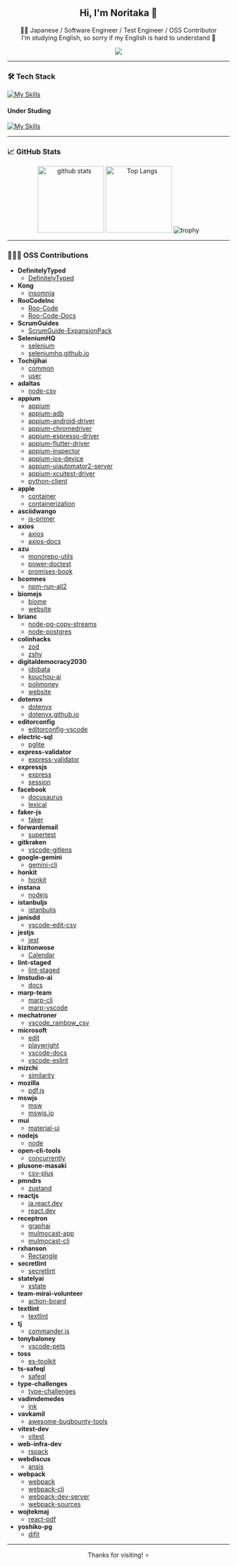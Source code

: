 <!-- Hero Section -->
<h2 align="center">Hi, I'm Noritaka 👋</h2>
<p align="center">
  🧑‍💻 Japanese / Software Engineer / Test Engineer / OSS Contributor<br>
  I'm studying English, so sorry if my English is hard to understand 🙇
</p>
<p align="center">
  <a href="https://github.com/noritaka1166"><img src="https://img.shields.io/github/followers/noritaka1166?label=GitHub&style=social"></a>
</p>

---

### 🛠️ Tech Stack

[![My Skills](https://skillicons.dev/icons?i=androidstudio,arduino,babel,bash,c,css,dynamodb,eclipse,emacs,express,figma,firebase,git,github,gitlab,html,idea,java,js,jenkins,jest,md,matlab,mysql,nodejs,npm,openshift,postgres,postman,powershell,py,raspberrypi,react,redhat,redux,regex,styledcomponents,selenium,ts,vercel,vim,vscode,webpack)](https://skillicons.dev)

#### Under Studing
[![My Skills](https://skillicons.dev/icons?i=aws,azure,flutter,gcp,gradle,kotlin,spring,swift)](https://skillicons.dev)

---

### 📈 GitHub Stats

<p align="center"> 
  <img alt="github stats" height="150px" src="https://github-readme-stats.vercel.app/api?username=noritaka1166&count_private=true&show_icons=true&show_icons=true&theme=tokyonight" />
  <img alt="Top Langs" height="150px" src="https://github-readme-stats.vercel.app/api/top-langs/?username=noritaka1166&layout=compact&count_private=true&show_icons=true&theme=tokyonight" />
  <img alt="trophy" src="https://github-profile-trophy.vercel.app/?username=noritaka1166&theme=onedark&column=7" />
</p>

---

### 🧑‍🤝‍🧑 OSS Contributions

<!-- CONTRIBUTIONS:START -->
- **DefinitelyTyped**
  - [DefinitelyTyped](https://github.com/DefinitelyTyped/DefinitelyTyped/pulls?q=is%3Apr+author%3Anoritaka1166)
- **Kong**
  - [insomnia](https://github.com/Kong/insomnia/pulls?q=is%3Apr+author%3Anoritaka1166)
- **RooCodeInc**
  - [Roo-Code](https://github.com/RooCodeInc/Roo-Code/pulls?q=is%3Apr+author%3Anoritaka1166)
  - [Roo-Code-Docs](https://github.com/RooCodeInc/Roo-Code-Docs/pulls?q=is%3Apr+author%3Anoritaka1166)
- **ScrumGuides**
  - [ScrumGuide-ExpansionPack](https://github.com/ScrumGuides/ScrumGuide-ExpansionPack/pulls?q=is%3Apr+author%3Anoritaka1166)
- **SeleniumHQ**
  - [selenium](https://github.com/SeleniumHQ/selenium/pulls?q=is%3Apr+author%3Anoritaka1166)
  - [seleniumhq.github.io](https://github.com/SeleniumHQ/seleniumhq.github.io/pulls?q=is%3Apr+author%3Anoritaka1166)
- **Tochijihai**
  - [common](https://github.com/Tochijihai/common/pulls?q=is%3Apr+author%3Anoritaka1166)
  - [user](https://github.com/Tochijihai/user/pulls?q=is%3Apr+author%3Anoritaka1166)
- **adaltas**
  - [node-csv](https://github.com/adaltas/node-csv/pulls?q=is%3Apr+author%3Anoritaka1166)
- **appium**
  - [appium](https://github.com/appium/appium/pulls?q=is%3Apr+author%3Anoritaka1166)
  - [appium-adb](https://github.com/appium/appium-adb/pulls?q=is%3Apr+author%3Anoritaka1166)
  - [appium-android-driver](https://github.com/appium/appium-android-driver/pulls?q=is%3Apr+author%3Anoritaka1166)
  - [appium-chromedriver](https://github.com/appium/appium-chromedriver/pulls?q=is%3Apr+author%3Anoritaka1166)
  - [appium-espresso-driver](https://github.com/appium/appium-espresso-driver/pulls?q=is%3Apr+author%3Anoritaka1166)
  - [appium-flutter-driver](https://github.com/appium/appium-flutter-driver/pulls?q=is%3Apr+author%3Anoritaka1166)
  - [appium-inspector](https://github.com/appium/appium-inspector/pulls?q=is%3Apr+author%3Anoritaka1166)
  - [appium-ios-device](https://github.com/appium/appium-ios-device/pulls?q=is%3Apr+author%3Anoritaka1166)
  - [appium-uiautomator2-server](https://github.com/appium/appium-uiautomator2-server/pulls?q=is%3Apr+author%3Anoritaka1166)
  - [appium-xcuitest-driver](https://github.com/appium/appium-xcuitest-driver/pulls?q=is%3Apr+author%3Anoritaka1166)
  - [python-client](https://github.com/appium/python-client/pulls?q=is%3Apr+author%3Anoritaka1166)
- **apple**
  - [container](https://github.com/apple/container/pulls?q=is%3Apr+author%3Anoritaka1166)
  - [containerization](https://github.com/apple/containerization/pulls?q=is%3Apr+author%3Anoritaka1166)
- **asciidwango**
  - [js-primer](https://github.com/asciidwango/js-primer/pulls?q=is%3Apr+author%3Anoritaka1166)
- **axios**
  - [axios](https://github.com/axios/axios/pulls?q=is%3Apr+author%3Anoritaka1166)
  - [axios-docs](https://github.com/axios/axios-docs/pulls?q=is%3Apr+author%3Anoritaka1166)
- **azu**
  - [monorepo-utils](https://github.com/azu/monorepo-utils/pulls?q=is%3Apr+author%3Anoritaka1166)
  - [power-doctest](https://github.com/azu/power-doctest/pulls?q=is%3Apr+author%3Anoritaka1166)
  - [promises-book](https://github.com/azu/promises-book/pulls?q=is%3Apr+author%3Anoritaka1166)
- **bcomnes**
  - [npm-run-all2](https://github.com/bcomnes/npm-run-all2/pulls?q=is%3Apr+author%3Anoritaka1166)
- **biomejs**
  - [biome](https://github.com/biomejs/biome/pulls?q=is%3Apr+author%3Anoritaka1166)
  - [website](https://github.com/biomejs/website/pulls?q=is%3Apr+author%3Anoritaka1166)
- **brianc**
  - [node-pg-copy-streams](https://github.com/brianc/node-pg-copy-streams/pulls?q=is%3Apr+author%3Anoritaka1166)
  - [node-postgres](https://github.com/brianc/node-postgres/pulls?q=is%3Apr+author%3Anoritaka1166)
- **colinhacks**
  - [zod](https://github.com/colinhacks/zod/pulls?q=is%3Apr+author%3Anoritaka1166)
  - [zshy](https://github.com/colinhacks/zshy/pulls?q=is%3Apr+author%3Anoritaka1166)
- **digitaldemocracy2030**
  - [idobata](https://github.com/digitaldemocracy2030/idobata/pulls?q=is%3Apr+author%3Anoritaka1166)
  - [kouchou-ai](https://github.com/digitaldemocracy2030/kouchou-ai/pulls?q=is%3Apr+author%3Anoritaka1166)
  - [polimoney](https://github.com/digitaldemocracy2030/polimoney/pulls?q=is%3Apr+author%3Anoritaka1166)
  - [website](https://github.com/digitaldemocracy2030/website/pulls?q=is%3Apr+author%3Anoritaka1166)
- **dotenvx**
  - [dotenvx](https://github.com/dotenvx/dotenvx/pulls?q=is%3Apr+author%3Anoritaka1166)
  - [dotenvx.github.io](https://github.com/dotenvx/dotenvx.github.io/pulls?q=is%3Apr+author%3Anoritaka1166)
- **editorconfig**
  - [editorconfig-vscode](https://github.com/editorconfig/editorconfig-vscode/pulls?q=is%3Apr+author%3Anoritaka1166)
- **electric-sql**
  - [pglite](https://github.com/electric-sql/pglite/pulls?q=is%3Apr+author%3Anoritaka1166)
- **express-validator**
  - [express-validator](https://github.com/express-validator/express-validator/pulls?q=is%3Apr+author%3Anoritaka1166)
- **expressjs**
  - [express](https://github.com/expressjs/express/pulls?q=is%3Apr+author%3Anoritaka1166)
  - [session](https://github.com/expressjs/session/pulls?q=is%3Apr+author%3Anoritaka1166)
- **facebook**
  - [docusaurus](https://github.com/facebook/docusaurus/pulls?q=is%3Apr+author%3Anoritaka1166)
  - [lexical](https://github.com/facebook/lexical/pulls?q=is%3Apr+author%3Anoritaka1166)
- **faker-js**
  - [faker](https://github.com/faker-js/faker/pulls?q=is%3Apr+author%3Anoritaka1166)
- **forwardemail**
  - [supertest](https://github.com/forwardemail/supertest/pulls?q=is%3Apr+author%3Anoritaka1166)
- **gitkraken**
  - [vscode-gitlens](https://github.com/gitkraken/vscode-gitlens/pulls?q=is%3Apr+author%3Anoritaka1166)
- **google-gemini**
  - [gemini-cli](https://github.com/google-gemini/gemini-cli/pulls?q=is%3Apr+author%3Anoritaka1166)
- **honkit**
  - [honkit](https://github.com/honkit/honkit/pulls?q=is%3Apr+author%3Anoritaka1166)
- **instana**
  - [nodejs](https://github.com/instana/nodejs/pulls?q=is%3Apr+author%3Anoritaka1166)
- **istanbuljs**
  - [istanbuljs](https://github.com/istanbuljs/istanbuljs/pulls?q=is%3Apr+author%3Anoritaka1166)
- **janisdd**
  - [vscode-edit-csv](https://github.com/janisdd/vscode-edit-csv/pulls?q=is%3Apr+author%3Anoritaka1166)
- **jestjs**
  - [jest](https://github.com/jestjs/jest/pulls?q=is%3Apr+author%3Anoritaka1166)
- **kizitonwose**
  - [Calendar](https://github.com/kizitonwose/Calendar/pulls?q=is%3Apr+author%3Anoritaka1166)
- **lint-staged**
  - [lint-staged](https://github.com/lint-staged/lint-staged/pulls?q=is%3Apr+author%3Anoritaka1166)
- **lmstudio-ai**
  - [docs](https://github.com/lmstudio-ai/docs/pulls?q=is%3Apr+author%3Anoritaka1166)
- **marp-team**
  - [marp-cli](https://github.com/marp-team/marp-cli/pulls?q=is%3Apr+author%3Anoritaka1166)
  - [marp-vscode](https://github.com/marp-team/marp-vscode/pulls?q=is%3Apr+author%3Anoritaka1166)
- **mechatroner**
  - [vscode_rainbow_csv](https://github.com/mechatroner/vscode_rainbow_csv/pulls?q=is%3Apr+author%3Anoritaka1166)
- **microsoft**
  - [edit](https://github.com/microsoft/edit/pulls?q=is%3Apr+author%3Anoritaka1166)
  - [playwright](https://github.com/microsoft/playwright/pulls?q=is%3Apr+author%3Anoritaka1166)
  - [vscode-docs](https://github.com/microsoft/vscode-docs/pulls?q=is%3Apr+author%3Anoritaka1166)
  - [vscode-eslint](https://github.com/microsoft/vscode-eslint/pulls?q=is%3Apr+author%3Anoritaka1166)
- **mizchi**
  - [similarity](https://github.com/mizchi/similarity/pulls?q=is%3Apr+author%3Anoritaka1166)
- **mozilla**
  - [pdf.js](https://github.com/mozilla/pdf.js/pulls?q=is%3Apr+author%3Anoritaka1166)
- **mswjs**
  - [msw](https://github.com/mswjs/msw/pulls?q=is%3Apr+author%3Anoritaka1166)
  - [mswjs.io](https://github.com/mswjs/mswjs.io/pulls?q=is%3Apr+author%3Anoritaka1166)
- **mui**
  - [material-ui](https://github.com/mui/material-ui/pulls?q=is%3Apr+author%3Anoritaka1166)
- **nodejs**
  - [node](https://github.com/nodejs/node/pulls?q=is%3Apr+author%3Anoritaka1166)
- **open-cli-tools**
  - [concurrently](https://github.com/open-cli-tools/concurrently/pulls?q=is%3Apr+author%3Anoritaka1166)
- **plusone-masaki**
  - [csv-plus](https://github.com/plusone-masaki/csv-plus/pulls?q=is%3Apr+author%3Anoritaka1166)
- **pmndrs**
  - [zustand](https://github.com/pmndrs/zustand/pulls?q=is%3Apr+author%3Anoritaka1166)
- **reactjs**
  - [ja.react.dev](https://github.com/reactjs/ja.react.dev/pulls?q=is%3Apr+author%3Anoritaka1166)
  - [react.dev](https://github.com/reactjs/react.dev/pulls?q=is%3Apr+author%3Anoritaka1166)
- **receptron**
  - [graphai](https://github.com/receptron/graphai/pulls?q=is%3Apr+author%3Anoritaka1166)
  - [mulmocast-app](https://github.com/receptron/mulmocast-app/pulls?q=is%3Apr+author%3Anoritaka1166)
  - [mulmocast-cli](https://github.com/receptron/mulmocast-cli/pulls?q=is%3Apr+author%3Anoritaka1166)
- **rxhanson**
  - [Rectangle](https://github.com/rxhanson/Rectangle/pulls?q=is%3Apr+author%3Anoritaka1166)
- **secretlint**
  - [secretlint](https://github.com/secretlint/secretlint/pulls?q=is%3Apr+author%3Anoritaka1166)
- **statelyai**
  - [xstate](https://github.com/statelyai/xstate/pulls?q=is%3Apr+author%3Anoritaka1166)
- **team-mirai-volunteer**
  - [action-board](https://github.com/team-mirai-volunteer/action-board/pulls?q=is%3Apr+author%3Anoritaka1166)
- **textlint**
  - [textlint](https://github.com/textlint/textlint/pulls?q=is%3Apr+author%3Anoritaka1166)
- **tj**
  - [commander.js](https://github.com/tj/commander.js/pulls?q=is%3Apr+author%3Anoritaka1166)
- **tonybaloney**
  - [vscode-pets](https://github.com/tonybaloney/vscode-pets/pulls?q=is%3Apr+author%3Anoritaka1166)
- **toss**
  - [es-toolkit](https://github.com/toss/es-toolkit/pulls?q=is%3Apr+author%3Anoritaka1166)
- **ts-safeql**
  - [safeql](https://github.com/ts-safeql/safeql/pulls?q=is%3Apr+author%3Anoritaka1166)
- **type-challenges**
  - [type-challenges](https://github.com/type-challenges/type-challenges/pulls?q=is%3Apr+author%3Anoritaka1166)
- **vadimdemedes**
  - [ink](https://github.com/vadimdemedes/ink/pulls?q=is%3Apr+author%3Anoritaka1166)
- **vavkamil**
  - [awesome-bugbounty-tools](https://github.com/vavkamil/awesome-bugbounty-tools/pulls?q=is%3Apr+author%3Anoritaka1166)
- **vitest-dev**
  - [vitest](https://github.com/vitest-dev/vitest/pulls?q=is%3Apr+author%3Anoritaka1166)
- **web-infra-dev**
  - [rspack](https://github.com/web-infra-dev/rspack/pulls?q=is%3Apr+author%3Anoritaka1166)
- **webdiscus**
  - [ansis](https://github.com/webdiscus/ansis/pulls?q=is%3Apr+author%3Anoritaka1166)
- **webpack**
  - [webpack](https://github.com/webpack/webpack/pulls?q=is%3Apr+author%3Anoritaka1166)
  - [webpack-cli](https://github.com/webpack/webpack-cli/pulls?q=is%3Apr+author%3Anoritaka1166)
  - [webpack-dev-server](https://github.com/webpack/webpack-dev-server/pulls?q=is%3Apr+author%3Anoritaka1166)
  - [webpack-sources](https://github.com/webpack/webpack-sources/pulls?q=is%3Apr+author%3Anoritaka1166)
- **wojtekmaj**
  - [react-pdf](https://github.com/wojtekmaj/react-pdf/pulls?q=is%3Apr+author%3Anoritaka1166)
- **yoshiko-pg**
  - [difit](https://github.com/yoshiko-pg/difit/pulls?q=is%3Apr+author%3Anoritaka1166)
<!-- CONTRIBUTIONS:END -->

---

<!-- Footer -->
<p align="center">
  Thanks for visiting! ⭐️
</p>
